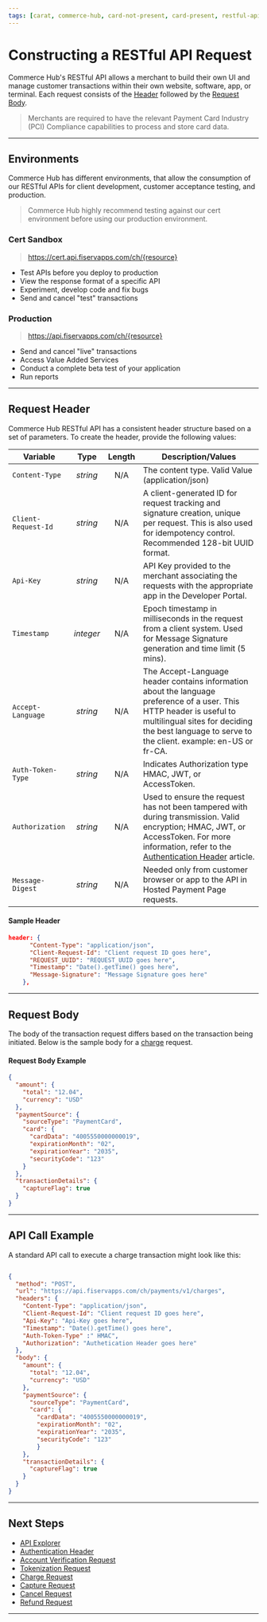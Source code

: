 ```yaml
---
tags: [carat, commerce-hub, card-not-present, card-present, restful-api, request-header, request-body, api, header, request-body, environments]
---
```


# Constructing a RESTful API Request

Commerce Hub's RESTful API allows a merchant to build their own UI and manage customer transactions within their own website, software, app, or terminal. Each request consists of the [Header](#request-header) followed by the [Request Body](#request-body).

<!-- theme: warning -->
> Merchants are required to have the relevant Payment Card Industry (PCI) Compliance capabilities to process and store card data.

---

## Environments

Commerce Hub has different environments, that allow the consumption of our RESTful APIs for client development, customer acceptance testing, and production.

<!-- theme: info -->
>Commerce Hub highly recommend testing against our cert environment before using our production environment.

### Cert Sandbox

<!--theme: success -->
> https://cert.api.fiservapps.com/ch/{resource}

- Test APIs before you deploy to production
- View the response format of a specific API
- Experiment, develop code and fix bugs
- Send and cancel "test" transactions

### Production

<!--theme: success -->
> https://api.fiservapps.com/ch/{resource}

- Send and cancel "live" transactions
- Access Value Added Services
- Conduct a complete beta test of your application
- Run reports

<!-- ## QA Sandbox

Description goes here -->

<!--theme: success -->
<!-- > https:// qa.api.fiservapps.com/ch/{resource} -->

---

## Request Header

Commerce Hub RESTful API has a consistent header structure based on a set of parameters. To create the header, provide the following values:

| Variable | Type | Length | Description/Values |
| -------- | :--: | :------------: | ------------------ |
| `Content-Type` | *string* | N/A | The content type. Valid Value (application/json) |
| `Client-Request-Id` | *string* | N/A | A client-generated ID for request tracking and signature creation, unique per request. This is also used for idempotency control. Recommended 128-bit UUID format. |
| `Api-Key` | *string* | N/A | API Key provided to the merchant associating the requests with the appropriate app in the Developer Portal. |
| `Timestamp` | *integer* | N/A | Epoch timestamp in milliseconds in the request from a client system. Used for Message Signature generation and time limit (5 mins). |
| `Accept-Language` | *string* | N/A | The Accept-Language header contains information about the language preference of a user. This HTTP header is useful to multilingual sites for deciding the best language to serve to the client. example: en-US or fr-CA. |
| `Auth-Token-Type`| *string* | N/A | Indicates Authorization type HMAC, JWT, or AccessToken.|
| `Authorization` | *string* | N/A | Used to ensure the request has not been tampered with during transmission. Valid encryption; HMAC, JWT, or AccessToken. For more information, refer to the [Authentication Header](?path=docs/Resources/API-Documents/Authentication-Header.md) article. |
| `Message-Digest` | *string* | N/A | Needed only from customer browser or app to the API in Hosted Payment Page requests. |

#### Sample Header

```json
header: {
      "Content-Type": "application/json",
      "Client-Request-Id": "Client request ID goes here",
      "REQUEST_UUID": "REQUEST_UUID goes here",
      "Timestamp": "Date().getTime() goes here",
      "Message-Signature": "Message Signature goes here"
    },
```

---

## Request Body

The body of the transaction request differs based on the transaction being initiated. Below is the sample body for a [charge](?path=docs/Resources/API-Documents/Payments/Charges.md) request.

#### Request Body Example

```json
{
  "amount": {
    "total": "12.04",
    "currency": "USD"
  },
  "paymentSource": {
    "sourceType": "PaymentCard",
    "card": {
      "cardData": "4005550000000019",
      "expirationMonth": "02",
      "expirationYear": "2035",
      "securityCode": "123"
    }
  },
  "transactionDetails": {
    "captureFlag": true
  }
}
```

---

## API Call Example

A standard API call to execute a charge transaction might look like this:

```json

{
  "method": "POST",
  "url": "https://api.fiservapps.com/ch/payments/v1/charges",
  "headers": {
    "Content-Type": "application/json",
    "Client-Request-Id": "Client request ID goes here",
    "Api-Key": "Api-Key goes here",
    "Timestamp": "Date().getTime() goes here",
    "Auth-Token-Type" :" HMAC",
    "Authorization": "Authetication Header goes here"
  },
  "body": {
    "amount": {
      "total": "12.04",
      "currency": "USD"
    },
    "paymentSource": {
      "sourceType": "PaymentCard",
      "card": {
        "cardData": "4005550000000019",
        "expirationMonth": "02",
        "expirationYear": "2035",
        "securityCode": "123"
        }
    },
    "transactionDetails": {
      "captureFlag": true
    }
  }
}

```

---

## Next Steps
- [API Explorer](../api/?type=post&path=/payments/v1/charges)
- [Authentication Header](?path=docs/Resources/API-Documents/Authentication-Header.md)
- [Account Verification Request](?path=docs/Resources/API-Documents/Payments_VAS/Verification.md)
- [Tokenization Request](?path=docs/Resources/API-Documents/Payments_VAS/Payment-Token.md)
- [Charge Request](?path=docs/Resources/API-Documents/Payments/Charges.md)
- [Capture Request](?path=docs/Resources/API-Documents/Payments/Capture.md)
- [Cancel Request](?path=docs/Resources/API-Documents/Payments/Cancel.md)
- [Refund Request](?path=docs/Resources/API-Documents/Payments/Refund.md)

---

